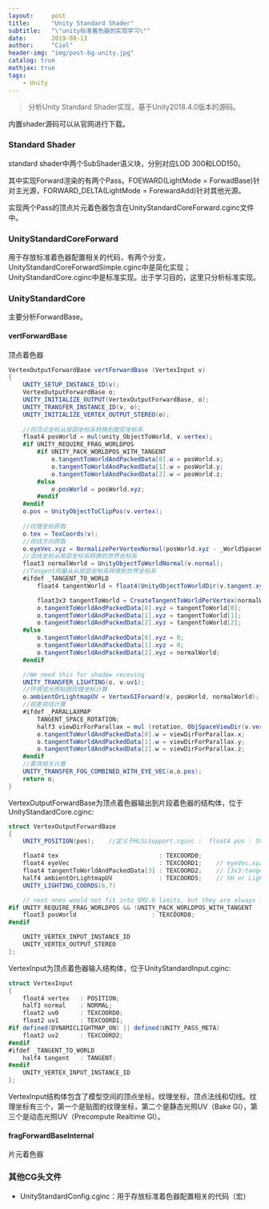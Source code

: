 ```yaml
---
layout:     post
title:      "Unity Standard Shader"
subtitle:   "\"unity标准着色器的实现学习\""
date:       2019-08-13
author:     "Ciel"
header-img: "img/post-bg-unity.jpg"
catalog: true
mathjax: true
tags:
    - Unity
---
```


> 分析Unity Standard Shader实现，基于Unity2018.4.0版本的源码。

内置shader源码可以从官网进行下载。

### Standard Shader

standard shader中两个SubShader语义块，分别对应LOD 300和LOD150。

其中实现Forward渲染的有两个Pass。FOEWARD(LightMode = ForwadBase)针对主光源，FORWARD_DELTA(LightMode = ForewardAdd)针对其他光源。

实现两个Pass的顶点片元着色器包含在UnityStandardCoreForward.cginc文件中。

### UnityStandardCoreForward

用于存放标准着色器配置相关的代码，有两个分支，UnityStandardCoreForwardSimple.cginc中是简化实现；UnityStandardCore.cginc中是标准实现。出于学习目的，这里只分析标准实现。

### UnityStandardCore

主要分析ForwardBase。

#### vertForwardBase

顶点着色器

```csharp
VertexOutputForwardBase vertForwardBase (VertexInput v)
{
    UNITY_SETUP_INSTANCE_ID(v);
    VertexOutputForwardBase o;
    UNITY_INITIALIZE_OUTPUT(VertexOutputForwardBase, o);
    UNITY_TRANSFER_INSTANCE_ID(v, o);
    UNITY_INITIALIZE_VERTEX_OUTPUT_STEREO(o);
    
    //将顶点坐标从局部坐标系转换到裁剪坐标系
    float4 posWorld = mul(unity_ObjectToWorld, v.vertex);
    #if UNITY_REQUIRE_FRAG_WORLDPOS
        #if UNITY_PACK_WORLDPOS_WITH_TANGENT
            o.tangentToWorldAndPackedData[0].w = posWorld.x;
            o.tangentToWorldAndPackedData[1].w = posWorld.y;
            o.tangentToWorldAndPackedData[2].w = posWorld.z;
        #else
            o.posWorld = posWorld.xyz;
        #endif
    #endif
    o.pos = UnityObjectToClipPos(v.vertex);
    
    //纹理坐标获取
    o.tex = TexCoords(v);
    //视线方向获取
    o.eyeVec.xyz = NormalizePerVertexNormal(posWorld.xyz - _WorldSpaceCameraPos);
    //法线坐标从局部坐标系转换到世界坐标系
    float3 normalWorld = UnityObjectToWorldNormal(v.normal);
    //Tangent向量从从局部坐标系转换到世界坐标系
    #ifdef _TANGENT_TO_WORLD
        float4 tangentWorld = float4(UnityObjectToWorldDir(v.tangent.xyz), v.tangent.w);

        float3x3 tangentToWorld = CreateTangentToWorldPerVertex(normalWorld, tangentWorld.xyz, tangentWorld.w);
        o.tangentToWorldAndPackedData[0].xyz = tangentToWorld[0];
        o.tangentToWorldAndPackedData[1].xyz = tangentToWorld[1];
        o.tangentToWorldAndPackedData[2].xyz = tangentToWorld[2];
    #else
        o.tangentToWorldAndPackedData[0].xyz = 0;
        o.tangentToWorldAndPackedData[1].xyz = 0;
        o.tangentToWorldAndPackedData[2].xyz = normalWorld;
    #endif

    //We need this for shadow receving
    UNITY_TRANSFER_LIGHTING(o, v.uv1);
    //环境或光照贴图纹理坐标计算
    o.ambientOrLightmapUV = VertexGIForward(v, posWorld, normalWorld);
    //视差视线计算
    #ifdef _PARALLAXMAP
        TANGENT_SPACE_ROTATION;
        half3 viewDirForParallax = mul (rotation, ObjSpaceViewDir(v.vertex));
        o.tangentToWorldAndPackedData[0].w = viewDirForParallax.x;
        o.tangentToWorldAndPackedData[1].w = viewDirForParallax.y;
        o.tangentToWorldAndPackedData[2].w = viewDirForParallax.z;
    #endif
    //雾效相关计算
    UNITY_TRANSFER_FOG_COMBINED_WITH_EYE_VEC(o,o.pos);
    return o;
}
```

VertexOutputForwardBase为顶点着色器输出到片段着色器的结构体，位于UnityStandardCore.cginc:

```csharp
struct VertexOutputForwardBase
{
    UNITY_POSITION(pos);    //定义于HLSLSupport.cginc :  float4 pos : SV_POSITION

    float4 tex                            : TEXCOORD0;
    float4 eyeVec                         : TEXCOORD1;    // eyeVec.xyz | fogCoord
    float4 tangentToWorldAndPackedData[3] : TEXCOORD2;    // [3x3:tangentToWorld | 1x3:viewDirForParallax or worldPos]
    half4 ambientOrLightmapUV             : TEXCOORD5;    // SH or Lightmap UV
    UNITY_LIGHTING_COORDS(6,7)

    // next ones would not fit into SM2.0 limits, but they are always for SM3.0+
#if UNITY_REQUIRE_FRAG_WORLDPOS && !UNITY_PACK_WORLDPOS_WITH_TANGENT
    float3 posWorld                     : TEXCOORD8;
#endif

    UNITY_VERTEX_INPUT_INSTANCE_ID
    UNITY_VERTEX_OUTPUT_STEREO
};
```

VertexInput为顶点着色器输入结构体，位于UnityStandardInput.cginc:

```csharp
struct VertexInput
{
    float4 vertex   : POSITION;
    half3 normal    : NORMAL;
    float2 uv0      : TEXCOORD0;
    float2 uv1      : TEXCOORD1;
#if defined(DYNAMICLIGHTMAP_ON) || defined(UNITY_PASS_META)
    float2 uv2      : TEXCOORD2;
#endif
#ifdef _TANGENT_TO_WORLD
    half4 tangent   : TANGENT;
#endif
    UNITY_VERTEX_INPUT_INSTANCE_ID
};
```

VertexInput结构体包含了模型空间的顶点坐标，纹理坐标，顶点法线和切线。纹理坐标有三个，第一个是贴图的纹理坐标，第二个是静态光照UV（Bake GI），第三个是动态光照UV（Precompute Realtime GI）。



#### fragForwardBaseInternal

片元着色器

### 其他CG头文件

- UnityStandardConfig.cginc：用于存放标准着色器配置相关的代码（宏）
